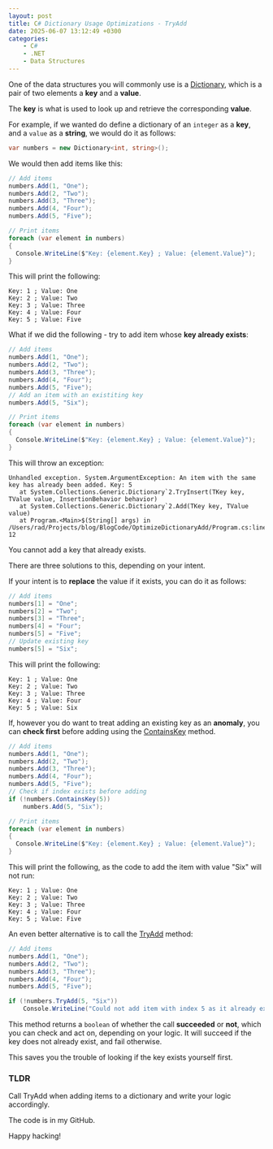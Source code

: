 ```yaml
---
layout: post
title: C# Dictionary Usage Optimizations - TryAdd
date: 2025-06-07 13:12:49 +0300
categories:
    - C#
    - .NET
    - Data Structures
---
```


One of the data structures you will commonly use is a [Dictionary](https://learn.microsoft.com/en-us/dotnet/api/system.collections.generic.dictionary-2?view=net-9.0), which is a pair of two elements a **key** and a **value**.

The **key** is what is used to look up and retrieve the corresponding **value**.

For example, if we wanted do define a dictionary of an `integer` as a **key**, and a `value` as a **string**, we would do it as follows:

```c#
var numbers = new Dictionary<int, string>();
```

We would then add items like this:

```c#
// Add items
numbers.Add(1, "One");
numbers.Add(2, "Two");
numbers.Add(3, "Three");
numbers.Add(4, "Four");
numbers.Add(5, "Five");

// Print items
foreach (var element in numbers)
{
  Console.WriteLine($"Key: {element.Key} ; Value: {element.Value}");
}
```

This will print the following:

```plaintext
Key: 1 ; Value: One
Key: 2 ; Value: Two
Key: 3 ; Value: Three
Key: 4 ; Value: Four
Key: 5 ; Value: Five
```

What if we did the following - try to add item whose **key already exists**:

```c#
// Add items
numbers.Add(1, "One");
numbers.Add(2, "Two");
numbers.Add(3, "Three");
numbers.Add(4, "Four");
numbers.Add(5, "Five");
// Add an item with an existiting key
numbers.Add(5, "Six");

// Print items
foreach (var element in numbers)
{
  Console.WriteLine($"Key: {element.Key} ; Value: {element.Value}");
}
```

This will throw an exception:

```plaintext
Unhandled exception. System.ArgumentException: An item with the same key has already been added. Key: 5
   at System.Collections.Generic.Dictionary`2.TryInsert(TKey key, TValue value, InsertionBehavior behavior)
   at System.Collections.Generic.Dictionary`2.Add(TKey key, TValue value)
   at Program.<Main>$(String[] args) in /Users/rad/Projects/blog/BlogCode/OptimizeDictionaryAdd/Program.cs:line 12
```

You cannot add a key that already exists.

There are three solutions to this, depending on your intent.

If your intent is to **replace** the value  if it exists, you can do it as follows:

```c#
// Add items
numbers[1] = "One";
numbers[2] = "Two";
numbers[3] = "Three";
numbers[4] = "Four";
numbers[5] = "Five";
// Update existing key
numbers[5] = "Six";
```

This will print the following:

```plaintext
Key: 1 ; Value: One
Key: 2 ; Value: Two
Key: 3 ; Value: Three
Key: 4 ; Value: Four
Key: 5 ; Value: Six
```

If, however you do want to treat adding an existing key as an **anomaly**, you can **check first** before adding using the [ContainsKey](https://learn.microsoft.com/en-us/dotnet/api/system.collections.generic.dictionary-2.containskey?view=net-9.0) method.

```c#
// Add items
numbers.Add(1, "One");
numbers.Add(2, "Two");
numbers.Add(3, "Three");
numbers.Add(4, "Four");
numbers.Add(5, "Five");
// Check if index exists before adding
if (!numbers.ContainsKey(5))
    numbers.Add(5, "Six");

// Print items
foreach (var element in numbers)
{
  Console.WriteLine($"Key: {element.Key} ; Value: {element.Value}");
}
```

This will print the following, as the code to add the item with value "Six" will not run:

```plantext
Key: 1 ; Value: One
Key: 2 ; Value: Two
Key: 3 ; Value: Three
Key: 4 ; Value: Four
Key: 5 ; Value: Five
```

An even better alternative is to call the [TryAdd](https://learn.microsoft.com/en-us/dotnet/api/system.collections.generic.dictionary-2.tryadd?view=net-9.0) method:

```c#
// Add items
numbers.Add(1, "One");
numbers.Add(2, "Two");
numbers.Add(3, "Three");
numbers.Add(4, "Four");
numbers.Add(5, "Five");

if (!numbers.TryAdd(5, "Six"))
    Console.WriteLine("Could not add item with index 5 as it already exists!");
```

This method returns a `boolean` of whether the call **succeeded** or **not**, which you can check and act on, depending on your logic. It will succeed if the key does not already exist, and fail otherwise.

This saves you the trouble of looking if the key exists yourself first.

### TLDR

Call TryAdd when adding items to a dictionary and write your logic accordingly.

The code is in my GitHub.

Happy hacking!
